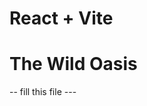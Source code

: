# React + Vite

<!--  ! IMPORTANT: ONCE THE APP IS DEPLOYED, UPDATE URLS ON SUPABASE SITE - go to: Authentication -> URL configuration -->

# The Wild Oasis

-- fill this file ---

